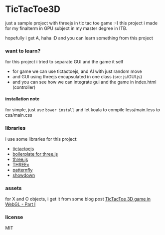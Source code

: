 # TicTacToe3D
just a sample project with threejs in tic tac toe game :-)
this project i made for my finalterm in GPU subject in my master degree in ITB.

hopefully i get A, haha :D
and you can learn something from this project


### want to learn?
for this project i tried to separate GUI and the game it self
- for game we can use tictactoejs, and AI with just random move
- and GUI using threejs encapsulated in one class (src: js/GUI.js)
- and you can see how we can integrate gui and the game in index.html (controller)

#### installation note
for simple, just use `bower install`
and let koala to compile less/main.less to css/main.css

### libraries
i use some libraries for this project:
- [tictactoejs](https://github.com/ryanhs/TicTacToeJS)
- [boilerplate for three.js](https://github.com/jeromeetienne/threejsboilerplate)
- [three.js](http://threejs.org/)
- [THREEx](http://www.threejsgames.com/extensions/)
- [patternfly](https://www.patternfly.org/)
- [showdown](https://github.com/showdownjs/showdown)

### assets
for X and O objects, i get it from some blog post [TicTacToe 3D game in WebGL - Part I](http://monox.mono-software.com/Blog/post/Mono/192/TicTacToe-3D-game-in-WebGL-Part-I/)

### license
MIT
